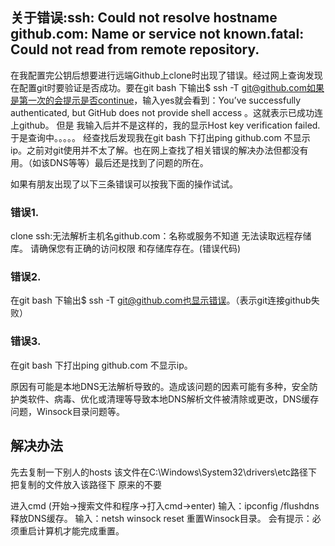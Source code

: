 ## 关于错误:ssh: Could not resolve hostname github.com: Name or service not known.fatal: Could not read from remote repository.


在我配置完公钥后想要进行远端Github上clone时出现了错误。经过网上查询发现在配置git时要验证是否成功。要在git bash 下输出$ ssh -T git@github.com如果是第一次的会提示是否continue，输入yes就会看到：You’ve successfully authenticated, but GitHub does not provide shell access 。这就表示已成功连上github。
但是 我输入后并不是这样的，我的显示Host key verification failed.于是查询中。。。。。
经查找后发现我在git bash 下打出ping github.com 不显示ip。之前对git使用并不太了解。也在网上查找了相关错误的解决办法但都没有用。（如该DNS等等）最后还是找到了问题的所在。

如果有朋友出现了以下三条错误可以按我下面的操作试试。
### 错误1.
clone
ssh:无法解析主机名github.com：名称或服务不知道
无法读取远程存储库。
请确保您有正确的访问权限
和存储库存在。(错误代码)

### 错误2.
在git bash 下输出$ ssh -T git@github.com也显示错误。（表示git连接github失败）

### 错误3.
在git bash 下打出ping github.com 不显示ip。

原因有可能是本地DNS无法解析导致的。造成该问题的因素可能有多种，安全防护类软件、病毒、优化或清理等导致本地DNS解析文件被清除或更改，DNS缓存问题，Winsock目录问题等。

## 解决办法
先去复制一下别人的hosts 该文件在C:\Windows\System32\drivers\etc路径下
把复制的文件放入该路径下 原来的不要

进入cmd (开始->搜索文件和程序->打入cmd->enter)
输入：ipconfig /flushdns 释放DNS缓存。
输入：netsh winsock reset 重置Winsock目录。
会有提示：必须重启计算机才能完成重置。
